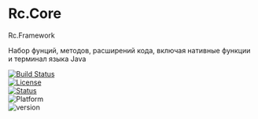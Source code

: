 # Rc.Core
Rc.Framework

Набор фунций, методов, расширений кода, включая нативные функции и терминал языка Java

[![Build Status](https://travis-ci.org/AnotherAltr/Rc.Core.svg?branch=master)](https://travis-ci.org/AnotherAltr/Rc.Core)   
[![License](https://img.shields.io/apm/l/vim-mode.svg)](https://github.com/AnotherAltr/Rc.Core/blob/master/LICENSE)   
[![Status](https://img.shields.io/badge/status-beta-red.svg)](https://ru.wikipedia.org/wiki/Бета)   
![Platform](https://img.shields.io/badge/platform-win%20%7C%20NET.Core%204.5-lightgrey.svg)   
![version](https://img.shields.io/badge/version-7.8-green.svg)   


